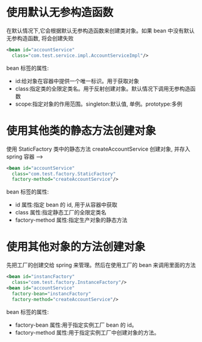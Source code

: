 # 使用默认无参构造函数
在默认情况下,它会根据默认无参构造函数来创建类对象。如果 bean 中没有默认无参构造函数, 将会创建失败
```xml
<bean id="accountService" 
  class="com.test.service.impl.AccountServiceImpl"/>
```
bean 标签的属性:
- id:给对象在容器中提供一个唯一标识。用于获取对象
- class:指定类的全限定类名。用于反射创建对象。默认情况下调用无参构造函数
- scope:指定对象的作用范围。singleton:默认值, 单例。prototype:多例

# 使用其他类的静态方法创建对象
使用 StaticFactory 类中的静态方法 createAccountService 创建对象, 并存入 spring 容器
-->
```xml
<bean id="accountService"
  class="com.test.factory.StaticFactory"
  factory-method="createAccountService"/>
```
bean 标签的属性:
- id 属性:指定 bean 的 id, 用于从容器中获取
- class 属性:指定静态工厂的全限定类名
- factory-method 属性:指定生产对象的静态方法

# 使用其他对象的方法创建对象
先把工厂的创建交给 spring 来管理。然后在使用工厂的 bean 来调用里面的方法
```xml
<bean id="instancFactory" 
  class="com.test.factory.InstanceFactory"/>
<bean id="accountService"
  factory-bean="instancFactory"
  factory-method="createAccountService"/>
```
bean 标签的属性:
- factory-bean 属性:用于指定实例工厂 bean 的 id。
- factory-method 属性:用于指定实例工厂中创建对象的方法。
